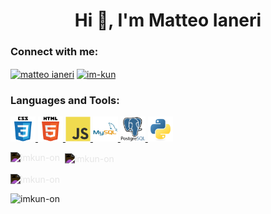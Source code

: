 <h1 align="center">Hi 👋, I'm Matteo Ianeri</h1>
<h3 align="left">Connect with me:</h3>
<p align="left">
<a href="https://linkedin.com/in/matteo ianeri" target="blank"><img align="center" src="https://raw.githubusercontent.com/rahuldkjain/github-profile-readme-generator/master/src/images/icons/Social/linked-in-alt.svg" alt="matteo ianeri" height="30" width="40" /></a>
<a href="https://kaggle.com/im-kun" target="blank"><img align="center" src="https://raw.githubusercontent.com/rahuldkjain/github-profile-readme-generator/master/src/images/icons/Social/kaggle.svg" alt="im-kun" height="30" width="40" /></a>
</p>
</p>

<h3 align="left">Languages and Tools:</h3>
<p align="left"> <a href="https://www.w3schools.com/css/" target="_blank" rel="noreferrer"> <img src="https://raw.githubusercontent.com/devicons/devicon/master/icons/css3/css3-original-wordmark.svg" alt="css3" width="40" height="40"/> </a> <a href="https://www.w3.org/html/" target="_blank" rel="noreferrer"> <img src="https://raw.githubusercontent.com/devicons/devicon/master/icons/html5/html5-original-wordmark.svg" alt="html5" width="40" height="40"/> </a> <a href="https://developer.mozilla.org/en-US/docs/Web/JavaScript" target="_blank" rel="noreferrer"> <img src="https://raw.githubusercontent.com/devicons/devicon/master/icons/javascript/javascript-original.svg" alt="javascript" width="40" height="40"/> </a> <a href="https://www.mysql.com/" target="_blank" rel="noreferrer"> <img src="https://raw.githubusercontent.com/devicons/devicon/master/icons/mysql/mysql-original-wordmark.svg" alt="mysql" width="40" height="40"/> </a> <a href="https://www.postgresql.org" target="_blank" rel="noreferrer"> <img src="https://raw.githubusercontent.com/devicons/devicon/master/icons/postgresql/postgresql-original-wordmark.svg" alt="postgresql" width="40" height="40"/> </a> <a href="https://www.python.org" target="_blank" rel="noreferrer"> <img src="https://raw.githubusercontent.com/devicons/devicon/master/icons/python/python-original.svg" alt="python" width="40" height="40"/> </a> </p>

<p>
    <img align="left" src="https://github-readme-stats.vercel.app/api/top-langs?username=imkun-on&show_icons=true&locale=en&layout=compact" alt="imkun-on" style="filter: invert(1);"/>
</p>

<p>&nbsp;
    <img align="center" src="https://github-readme-stats.vercel.app/api?username=imkun-on&show_icons=true&locale=en" alt="imkun-on" style="filter: invert(1);"/>
</p>

<p>
    <img align="center" src="https://github-readme-streak-stats.herokuapp.com/?user=imkun-on&" alt="imkun-on" style="filter: invert(1);"/>
</p>

<p align="left"> <img src="https://komarev.com/ghpvc/?username=imkun-on&label=Profile%20views&color=0e75b6&style=flat" alt="imkun-on" /> </p>
